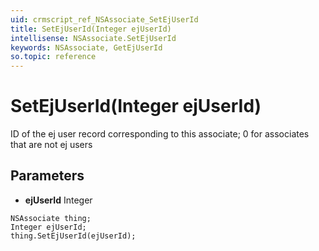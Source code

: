 ```yaml
---
uid: crmscript_ref_NSAssociate_SetEjUserId
title: SetEjUserId(Integer ejUserId)
intellisense: NSAssociate.SetEjUserId
keywords: NSAssociate, GetEjUserId
so.topic: reference
---
```


# SetEjUserId(Integer ejUserId)

ID of the ej user record corresponding to this associate; 0 for associates that are not ej users

## Parameters

* **ejUserId** Integer

```crmscript
NSAssociate thing;
Integer ejUserId;
thing.SetEjUserId(ejUserId);
```

